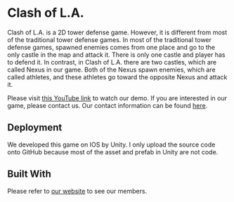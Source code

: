 # Clash of L.A.
Clash of L.A. is a 2D tower defense game. However, it is different from most of the traditional tower defense games. In most of the traditional tower defense games, spawned enemies comes from one place and go to the only castle in the map and attack it. There is only one castle and player has to defend it. In contrast, in Clash of L.A. there are two castles, which are called Nexus in our game. Both of the Nexus spawn enemies, which are called athletes, and these athletes go toward the opposite Nexus and attack it. 

Please visit [this YouTube link](https://youtu.be/gdlzSWxKcd4) to watch our demo. If you are interested in our game, please contact us. Our contact information can be found [here](http://www-scf.usc.edu/~shangchh/Project/clashofla/).
## Deployment
We developed this game on IOS by Unity. I only upload the source code onto GitHub because most of the asset and prefab in Unity are not code.

## Built With
Please refer to [our website](http://www-scf.usc.edu/~shangchh/Project/clashofla/) to see our members.
